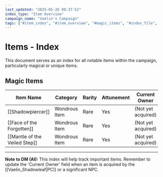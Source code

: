 ```yaml
---
last_updated: "2025-05-26 08:37:52"
index_type: "Item Overview"
campaign_name: "Vaelin's Campaign"
tags: ["#item_index", "#item_overview", "#magic_items", "#index_file", "#campaign_data", "#unique_items"] # (NEW/ENHANCED)
---
```

# Items - Index

This document serves as an index for all notable items within the campaign, particularly magical or unique items.

## Magic Items

| Item Name | Category | Rarity | Attunement | Current Owner |
|---|---|---|---|---|
| [[Shadowpiercer]] | Wondrous Item | Rare | Yes | (Not yet acquired) |
| [[Face of the Forgotten]] | Wondrous Item | Rare | Yes | (Not yet acquired) |
| [[Mantle of the Veiled Step]] | Wondrous Item | Rare | Yes | (Not yet acquired) |

---
**Note to DM (AI):** This index will help track important items. Remember to update the 'Current Owner' field when an item is acquired by the [[Vaelin_Shadowleaf|PC]] or a significant NPC.